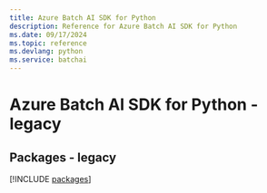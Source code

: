 ```yaml
---
title: Azure Batch AI SDK for Python
description: Reference for Azure Batch AI SDK for Python
ms.date: 09/17/2024
ms.topic: reference
ms.devlang: python
ms.service: batchai
---
```

# Azure Batch AI SDK for Python - legacy
## Packages - legacy
[!INCLUDE [packages](batch-ai-index.md)]